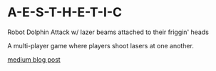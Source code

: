 # A-E-S-T-H-E-T-I-C
Robot Dolphin Attack w/ lazer beams attached to their friggin' heads

A multi-player game where players shoot lasers at one another.

[medium blog post](https://medium.com/@estefaniamorton/global-game-jam-2017-honolulu-6d6e0a2c3cfb#.ya1f545sr)

